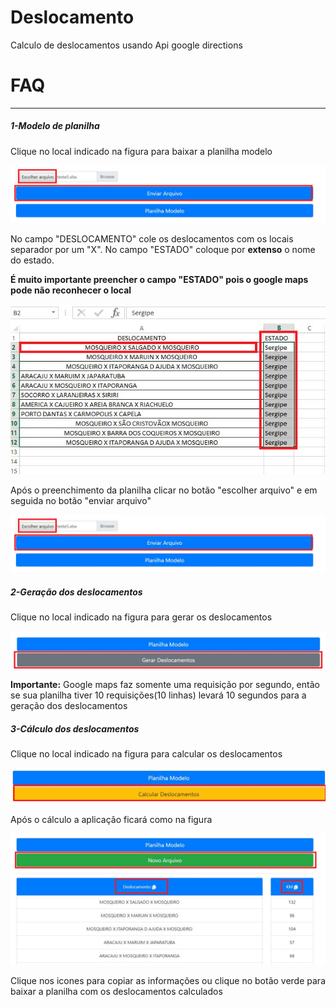 # Deslocamento
Calculo de deslocamentos usando Api google directions

<h1>FAQ</h1>
   <hr>
   <h5>1-Modelo de planilha</h5>
   <p>Clique no local indicado na figura para baixar a planilha modelo</p>
    <img src='https://github.com/Fabricio2210/Deslocamento/blob/master/frontend/assets/botaoArquivo.png'/>
    <p>No campo "DESLOCAMENTO" cole os deslocamentos com os locais separador por um "X". No campo "ESTADO" coloque por <strong>extenso</strong> o nome do estado.</p>
    <p><strong>É muito importante preencher o campo "ESTADO" pois o google maps pode não reconhecer o local</strong></p>
    <img src='https://github.com/Fabricio2210/Deslocamento/blob/master/frontend/assets/planilha.png'/>
    <p>Após o preenchimento da planilha clicar no botão "escolher arquivo" e em seguida no botão "enviar arquivo"</p>
    <img src='https://github.com/Fabricio2210/Deslocamento/blob/master/frontend/assets/botaoArquivo.png' />
    <h5>2-Geração dos deslocamentos</h5>
    <p>Clique no local indicado na figura para gerar os deslocamentos</p>
    <img src= 'https://github.com/Fabricio2210/Deslocamento/blob/master/frontend/assets/botaoDeslocamento.png' />
    <p><strong>Importante:</strong> Google maps faz somente uma requisição por segundo, então se sua planilha tiver 10 requisições(10 linhas) levará 10 segundos para a geração dos deslocamentos</p>
    <h5>3-Cálculo dos deslocamentos</h5>
    <p>Clique no local indicado na figura para calcular os deslocamentos</p>
     <img src= 'https://github.com/Fabricio2210/Deslocamento/blob/master/frontend/assets/botaoCalculo.png'/>
     <p>Após o cálculo a aplicação ficará como na figura</p>
      <img src='https://github.com/Fabricio2210/Deslocamento/blob/master/frontend/assets/final.png')" />
      <p>Clique nos icones para copiar as informações ou clique no botão verde para baixar a planilha com os deslocamentos calculados</p>
